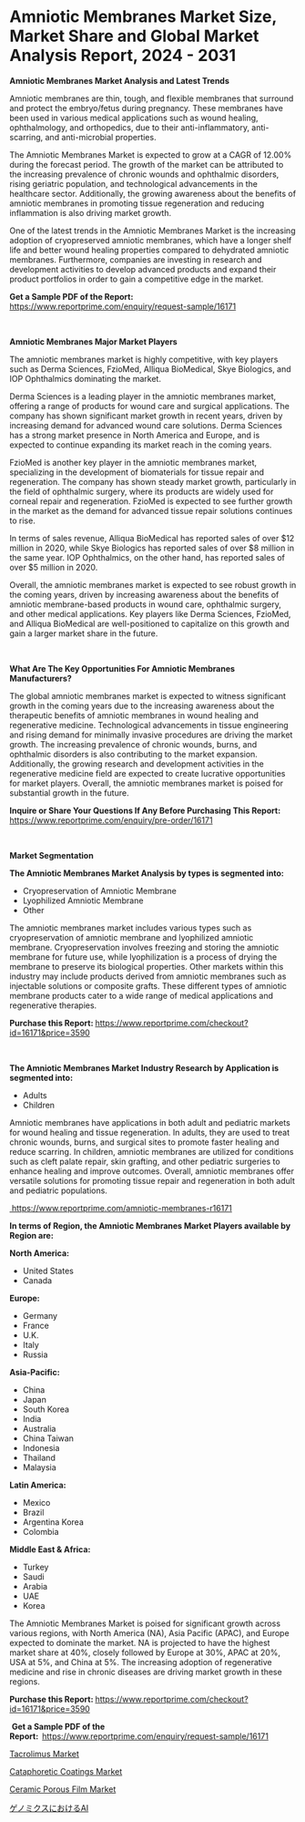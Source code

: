 <p><h1>Amniotic Membranes Market Size, Market Share and Global Market Analysis Report, 2024 - 2031</h1></p><p><strong>Amniotic Membranes Market Analysis and Latest Trends</strong></p>
<p><p>Amniotic membranes are thin, tough, and flexible membranes that surround and protect the embryo/fetus during pregnancy. These membranes have been used in various medical applications such as wound healing, ophthalmology, and orthopedics, due to their anti-inflammatory, anti-scarring, and anti-microbial properties.</p><p>The Amniotic Membranes Market is expected to grow at a CAGR of 12.00% during the forecast period. The growth of the market can be attributed to the increasing prevalence of chronic wounds and ophthalmic disorders, rising geriatric population, and technological advancements in the healthcare sector. Additionally, the growing awareness about the benefits of amniotic membranes in promoting tissue regeneration and reducing inflammation is also driving market growth.</p><p>One of the latest trends in the Amniotic Membranes Market is the increasing adoption of cryopreserved amniotic membranes, which have a longer shelf life and better wound healing properties compared to dehydrated amniotic membranes. Furthermore, companies are investing in research and development activities to develop advanced products and expand their product portfolios in order to gain a competitive edge in the market.</p></p>
<p><strong>Get a Sample PDF of the Report:&nbsp;</strong> <a href="https://www.reportprime.com/enquiry/request-sample/16171">https://www.reportprime.com/enquiry/request-sample/16171</a></p>
<p>&nbsp;</p>
<p><strong>Amniotic Membranes Major Market Players</strong></p>
<p><p>The amniotic membranes market is highly competitive, with key players such as Derma Sciences, FzioMed, Alliqua BioMedical, Skye Biologics, and IOP Ophthalmics dominating the market. </p><p>Derma Sciences is a leading player in the amniotic membranes market, offering a range of products for wound care and surgical applications. The company has shown significant market growth in recent years, driven by increasing demand for advanced wound care solutions. Derma Sciences has a strong market presence in North America and Europe, and is expected to continue expanding its market reach in the coming years.</p><p>FzioMed is another key player in the amniotic membranes market, specializing in the development of biomaterials for tissue repair and regeneration. The company has shown steady market growth, particularly in the field of ophthalmic surgery, where its products are widely used for corneal repair and regeneration. FzioMed is expected to see further growth in the market as the demand for advanced tissue repair solutions continues to rise.</p><p>In terms of sales revenue, Alliqua BioMedical has reported sales of over $12 million in 2020, while Skye Biologics has reported sales of over $8 million in the same year. IOP Ophthalmics, on the other hand, has reported sales of over $5 million in 2020.</p><p>Overall, the amniotic membranes market is expected to see robust growth in the coming years, driven by increasing awareness about the benefits of amniotic membrane-based products in wound care, ophthalmic surgery, and other medical applications. Key players like Derma Sciences, FzioMed, and Alliqua BioMedical are well-positioned to capitalize on this growth and gain a larger market share in the future.</p></p>
<p>&nbsp;</p>
<p><strong>What Are The Key Opportunities For Amniotic Membranes Manufacturers?</strong></p>
<p><p>The global amniotic membranes market is expected to witness significant growth in the coming years due to the increasing awareness about the therapeutic benefits of amniotic membranes in wound healing and regenerative medicine. Technological advancements in tissue engineering and rising demand for minimally invasive procedures are driving the market growth. The increasing prevalence of chronic wounds, burns, and ophthalmic disorders is also contributing to the market expansion. Additionally, the growing research and development activities in the regenerative medicine field are expected to create lucrative opportunities for market players. Overall, the amniotic membranes market is poised for substantial growth in the future.</p></p>
<p><strong>Inquire or Share Your Questions If Any Before Purchasing This Report:</strong> <a href="https://www.reportprime.com/enquiry/pre-order/16171">https://www.reportprime.com/enquiry/pre-order/16171</a></p>
<p>&nbsp;</p>
<p><strong>Market Segmentation</strong></p>
<p><strong>The Amniotic Membranes Market Analysis by types is segmented into:</strong></p>
<p><ul><li>Cryopreservation of Amniotic Membrane</li><li>Lyophilized Amniotic Membrane</li><li>Other</li></ul></p>
<p><p>The amniotic membranes market includes various types such as cryopreservation of amniotic membrane and lyophilized amniotic membrane. Cryopreservation involves freezing and storing the amniotic membrane for future use, while lyophilization is a process of drying the membrane to preserve its biological properties. Other markets within this industry may include products derived from amniotic membranes such as injectable solutions or composite grafts. These different types of amniotic membrane products cater to a wide range of medical applications and regenerative therapies.</p></p>
<p><strong>Purchase this Report:&nbsp;</strong><a href="https://www.reportprime.com/checkout?id=16171&price=3590">https://www.reportprime.com/checkout?id=16171&price=3590</a></p>
<p>&nbsp;</p>
<p><strong>The Amniotic Membranes Market Industry Research by Application is segmented into:</strong></p>
<p><ul><li>Adults</li><li>Children</li></ul></p>
<p><p>Amniotic membranes have applications in both adult and pediatric markets for wound healing and tissue regeneration. In adults, they are used to treat chronic wounds, burns, and surgical sites to promote faster healing and reduce scarring. In children, amniotic membranes are utilized for conditions such as cleft palate repair, skin grafting, and other pediatric surgeries to enhance healing and improve outcomes. Overall, amniotic membranes offer versatile solutions for promoting tissue repair and regeneration in both adult and pediatric populations.</p></p>
<p><a href="https://www.reportprime.com/amniotic-membranes-r16171">&nbsp;https://www.reportprime.com/amniotic-membranes-r16171</a></p>
<p><strong>In terms of Region, the Amniotic Membranes Market Players available by Region are:</strong></p>
<p>
    <p> <strong> North America: </strong>
        <ul>
            <li>United States</li>
            <li>Canada</li>
        </ul>
        </p> 
    <p> <strong> Europe: </strong>
        <ul>
            <li>Germany</li>
            <li>France</li>
            <li>U.K.</li>
            <li>Italy</li>
            <li>Russia</li>
        </ul>
        </p> 
    <p> <strong> Asia-Pacific: </strong>
        <ul>
            <li>China</li>
            <li>Japan</li>
            <li>South Korea</li>
            <li>India</li>
            <li>Australia</li>
            <li>China Taiwan</li>
            <li>Indonesia</li>
            <li>Thailand</li>
            <li>Malaysia</li>
        </ul>
        </p> 
    <p> <strong> Latin America: </strong>
        <ul>
            <li>Mexico</li>
            <li>Brazil</li>
            <li>Argentina Korea</li>
            <li>Colombia</li>
        </ul>
        </p> 
    <p> <strong> Middle East & Africa: </strong>
        <ul>
            <li>Turkey</li>
            <li>Saudi</li>
            <li>Arabia</li>
            <li>UAE</li>
            <li>Korea</li>
        </ul>
    </p>
    </p>
<p><p>The Amniotic Membranes Market is poised for significant growth across various regions, with North America (NA), Asia Pacific (APAC), and Europe expected to dominate the market. NA is projected to have the highest market share at 40%, closely followed by Europe at 30%, APAC at 20%, USA at 5%, and China at 5%. The increasing adoption of regenerative medicine and rise in chronic diseases are driving market growth in these regions.</p></p>
<p><strong>Purchase this Report: </strong><a href="https://www.reportprime.com/checkout?id=16171&price=3590">https://www.reportprime.com/checkout?id=16171&price=3590</a></p>
<p>&nbsp;<strong>Get a Sample PDF of the Report:&nbsp;&nbsp;</strong><a href="https://www.reportprime.com/enquiry/request-sample/16171">https://www.reportprime.com/enquiry/request-sample/16171</a></p>
<p><strong></strong></p>
<p><p><a href="https://github.com/CliffMedina6/Market-Research-Report-List-4/blob/main/tacrolimus-market.md">Tacrolimus Market</a></p><p><a href="https://www.linkedin.com/pulse/cataphoretic-coatings-market-research-report-forecasted-mkhec?trackingId=2kuoO2dBNVNJ%2FboNEh4yAA%3D%3D">Cataphoretic Coatings Market</a></p><p><a href="https://www.linkedin.com/pulse/ceramic-porous-film-market-size-share-amp-trends-analysis-pazkc?trackingId=ApzF%2BmU9yct6GoMqOLyg2Q%3D%3D">Ceramic Porous Film Market</a></p><p><a href="https://github.com/zjkmgcs938405/Market-Research-Report-List-1/blob/main/102850525901.md">ゲノミクスにおけるAI</a></p></p>